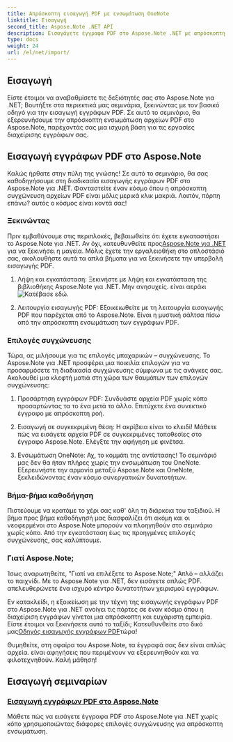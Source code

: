 ```yaml
---
title: Απρόσκοπτη εισαγωγή PDF με ενσωμάτωση OneNote
linktitle: Εισαγωγή
second_title: Aspose.Note .NET API
description: Εισαγάγετε έγγραφα PDF στο Aspose.Note .NET με απρόσκοπτη ενσωμάτωση χρησιμοποιώντας διάφορες επιλογές συγχώνευσης. Μάθετε με οδηγούς βήμα προς βήμα, συμπεριλαμβανομένης της ενσωμάτωσης του OneNote.
type: docs
weight: 24
url: /el/net/import/
---
```


## Εισαγωγή

Είστε έτοιμοι να αναβαθμίσετε τις δεξιότητές σας στο Aspose.Note για .NET; Βουτήξτε στα περιεκτικά μας σεμινάρια, ξεκινώντας με τον βασικό οδηγό για την εισαγωγή εγγράφων PDF. Σε αυτό το σεμινάριο, θα εξερευνήσουμε την απρόσκοπτη ενσωμάτωση αρχείων PDF στο Aspose.Note, παρέχοντάς σας μια ισχυρή βάση για τις εργασίες διαχείρισης εγγράφων σας.

## Εισαγωγή εγγράφων PDF στο Aspose.Note

Καλώς ήρθατε στην πύλη της γνώσης! Σε αυτό το σεμινάριο, θα σας καθοδηγήσουμε στη διαδικασία εισαγωγής εγγράφων PDF στο Aspose.Note για .NET. Φανταστείτε έναν κόσμο όπου η απρόσκοπτη συγχώνευση αρχείων PDF είναι μόλις μερικά κλικ μακριά. Λοιπόν, πόρπη επάνω? αυτός ο κόσμος είναι κοντά σας!

### Ξεκινώντας

 Πριν εμβαθύνουμε στις περιπλοκές, βεβαιωθείτε ότι έχετε εγκαταστήσει το Aspose.Note για .NET. Αν όχι, κατευθυνθείτε προς[Aspose.Note για .NET](https://products.aspose.com/note/net) για να ξεκινήσει η μαγεία. Μόλις έχετε την εργαλειοθήκη στο οπλοστάσιό σας, ακολουθήστε αυτά τα απλά βήματα για να ξεκινήσετε την υπερβολή εισαγωγής PDF.

1. Λήψη και εγκατάσταση: Ξεκινήστε με λήψη και εγκατάσταση της βιβλιοθήκης Aspose.Note για .NET. Μην ανησυχείς. είναι αεράκι![Κατέβασε εδώ](https://downloads.aspose.com/note/net).

2. Λειτουργία εισαγωγής PDF: Εξοικειωθείτε με τη λειτουργία εισαγωγής PDF που παρέχεται από το Aspose.Note. Είναι η μυστική σάλτσα πίσω από την απρόσκοπτη ενσωμάτωση των εγγράφων PDF.

### Επιλογές συγχώνευσης

Τώρα, ας μιλήσουμε για τις επιλογές μπαχαρικών – συγχώνευσης. Το Aspose.Note για .NET προσφέρει μια ποικιλία επιλογών για να προσαρμόσετε τη διαδικασία συγχώνευσης σύμφωνα με τις ανάγκες σας. Ακολουθεί μια κλεφτή ματιά στη χώρα των θαυμάτων των επιλογών συγχώνευσης:

1. Προσάρτηση εγγράφων PDF: Συνδυάστε αρχεία PDF χωρίς κόπο προσαρτώντας τα το ένα μετά το άλλο. Επιτύχετε ένα συνεκτικό έγγραφο με απρόσκοπτη ροή.

2. Εισαγωγή σε συγκεκριμένη θέση: Η ακρίβεια είναι το κλειδί! Μάθετε πώς να εισάγετε αρχεία PDF σε συγκεκριμένες τοποθεσίες στο έγγραφο Aspose.Note. Ελέγξτε την αφήγηση με φινέτσα.

3. Ενσωμάτωση OneNote: Αχ, το κομμάτι της αντίστασης! Το σεμινάριό μας δεν θα ήταν πλήρες χωρίς την ενσωμάτωση του OneNote. Εξερευνήστε την αρμονία μεταξύ Aspose.Note και OneNote, ξεκλειδώνοντας έναν κόσμο συνεργατικών δυνατοτήτων.

### Βήμα-βήμα καθοδήγηση

Πιστεύουμε να κρατάμε το χέρι σας καθ' όλη τη διάρκεια του ταξιδιού. Η βήμα προς βήμα καθοδήγησή μας διασφαλίζει ότι ακόμη και οι νεοφερμένοι στο Aspose.Note μπορούν να πλοηγηθούν στο σεμινάριο χωρίς κόπο. Από την εγκατάσταση έως τις προηγμένες επιλογές συγχώνευσης, σας καλύπτουμε.

### Γιατί Aspose.Note;

Ίσως αναρωτηθείτε, "Γιατί να επιλέξετε το Aspose.Note;" Απλό – αλλάζει το παιχνίδι. Με το Aspose.Note για .NET, δεν εισάγετε απλώς PDF. απελευθερώνετε ένα ισχυρό κέντρο δυνατοτήτων χειρισμού εγγράφων.

 Εν κατακλείδι, η εξοικείωση με την τέχνη της εισαγωγής εγγράφων PDF στο Aspose.Note για .NET ανοίγει τις πόρτες σε έναν κόσμο όπου η διαχείριση εγγράφων γίνεται μια απρόσκοπτη και ευχάριστη εμπειρία. Είστε έτοιμοι να ξεκινήσετε αυτό το ταξίδι; Κατευθυνθείτε στο δικό μας[Οδηγός εισαγωγής εγγράφων PDF](./import-pdf-documents/)τώρα!

Θυμηθείτε, στη σφαίρα του Aspose.Note, τα έγγραφά σας δεν είναι απλώς αρχεία. είναι αφηγήσεις που περιμένουν να εξερευνηθούν και να φιλοτεχνηθούν. Καλή μάθηση!
## Εισαγωγή σεμιναρίων
### [Εισαγωγή εγγράφων PDF στο Aspose.Note](./import-pdf-documents/)
Μάθετε πώς να εισάγετε έγγραφα PDF στο Aspose.Note για .NET χωρίς κόπο χρησιμοποιώντας διάφορες επιλογές συγχώνευσης για απρόσκοπτη ενσωμάτωση.